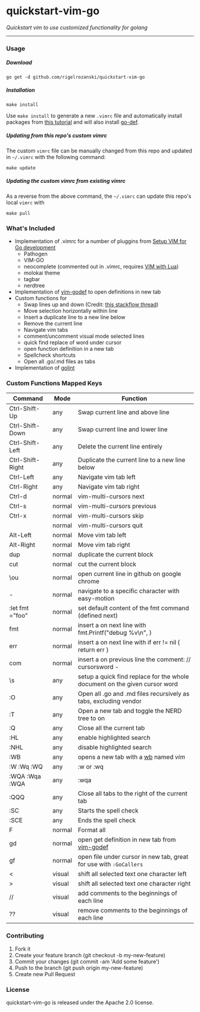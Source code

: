 # quickstart-vim-go

_Quickstart vim to use customized functionality for golang_

---

### Usage

##### Download
```
go get -d github.com/rigelrozanski/quickstart-vim-go
```

##### Installation
```
make install
```

Use `make install` to generate a new `.vimrc` file and automatically install
packages from [this tutorial][1] and will also install [go-def][3].

##### Updating from this repo's custom vimrc
The custom `vimrc` file can be manually changed from this repo and updated in
`~/.vimrc` with the following command:
```
make update
```

##### Updating the custom vimrc from existing vimrc
As a reverse from the above command, the  `~/.vimrc` can update this repo's
local `vimrc` with
```
make pull 
```

### What's Included

- Implementation of .vimrc for a number of pluggins from [Setup VIM for Go development][1]
  - Pathogen
  - VIM-GO
  - neocomplete (commented out in .vimrc, requires [VIM with Lua][2])
  - molokai theme
  - tagbar
  - nerdtree
- Implementation of [vim-godef][3] to open definitions in new tab
- Custom functions for 
  - Swap lines up and down (Credit: [this stackflow thread][4])
  - Move selection horizontally within line
  - Insert a duplicate line to a new line below
  - Remove the current line
  - Navigate vim tabs
  - comment/uncomment visual mode selected lines
  - quick find replace of word under cursor 
  - open function definition in a new tab 
  - Spellcheck shortcuts 
  - Open all .go/.md files as tabs
- Implementation of [golint][5]

[1]: https://unknwon.io/setup-vim-for-go-development/
[2]: https://gist.github.com/jdewit/9818870
[3]: https://github.com/dgryski/vim-godef
[4]: http://stackoverflow.com/questions/741814/move-entire-line-up-and-down-in-vim
[5]: https://github.com/golang/lint

### Custom Functions Mapped Keys

| Command          | Mode   | Function                                                                     |
|------------------|--------|------------------------------------------------------------------------------|
| Ctrl-Shift-Up    | any    | Swap current line and above line                                             |
| Ctrl-Shift-Down  | any    | Swap current line and lower line                                             |
| Ctrl-Shift-Left  | any    | Delete the current line entirely                                             |
| Ctrl-Shift-Right | any    | Duplicate the current line to a new line below                               |
| Ctrl-Left        | any    | Navigate vim tab left                                                        |
| Ctrl-Right       | any    | Navigate vim tab right                                                       |
| Ctrl-d           | normal | vim-multi-cursors next                                                       |
| Ctrl-s           | normal | vim-multi-cursors previous                                                   |
| Ctrl-x           | normal | vim-multi-cursors skip                                                       |
| <esp>            | normal | vim-multi-cursors quit                                                       |
| Alt-Left         | normal | Move vim tab left                                                            |
| Alt-Right        | normal | Move vim tab right                                                           |
| dup              | normal | duplicate the current block                                                  |
| cut              | normal | cut the current block                                                        |
| \ou              | normal | open current line in github on google chrome                                 |
| <tab>-<char>     | normal | navigate to a specific character with easy-motion                            |
| :let fmt ="foo"  | normal | set default content of the fmt command (defined next)                        |
| fmt              | normal | insert a on next  line with fmt.Printf("debug %v\n", )                       |
| err              | normal | insert a on next  line with if err != nil { return err }                     |
| com              | normal | insert a on previous line the comment: // cursorsword -                      |
| \s               | any    | setup a quick find replace for the whole document on the given cursor word   |
| :O               | any    | Open all .go and .md files recursively as tabs, excluding vendor             |
| :T               | any    | Open a new tab and toggle the NERD tree to on                                |
| :Q               | any    | Close all the current tab                                                    |
| :HL              | any    | enable highlighted search                                                    |
| :NHL             | any    | disable highlighted search                                                   |
| :WB              | any    | opens a new tab with a [wb](https://github.com/rigelrozanski/wb) named _vim_ |
| :W :Wq :WQ       | any    | :w or :wq                                                                    |
| :WQA :Wqa :WQA   | any    | :wqa                                                                         |
| :QQQ             | any    | Close all tabs to the right of the current tab                               |
| :SC              | any    | Starts the spell check                                                       |
| :SCE             | any    | Ends the spell check                                                         |
| F                | normal | Format all                                                                   |
| gd               | normal | open get definition in new tab from [vim-godef][4]                           |
| gf               | normal | open file under cursor in new tab, great for use with `:GoCallers`           |
| <                | visual | shift all selected text one character left                                   |
| >                | visual | shift all selected text one character right                                  |
| //               | visual | add comments to the beginnings of each line                                  |
| ??               | visual | remove comments to the beginnings of each line                               |

 
### Contributing

1. Fork it
2. Create your feature branch (git checkout -b my-new-feature)
3. Commit your changes (git commit -am 'Add some feature')
4. Push to the branch (git push origin my-new-feature)
5. Create new Pull Request

### License

quickstart-vim-go is released under the Apache 2.0 license.
